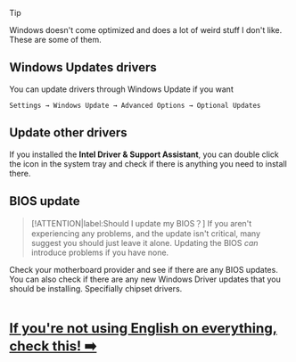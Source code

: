 > [!TIP] 
> Windows doesn't come optimized and does a lot of weird stuff I don't like. These are some of them.

## Windows Updates drivers
You can update drivers through Windows Update if you want
```
Settings → Windows Update → Advanced Options → Optional Updates
```
## Update other drivers
If you installed the **Intel Driver & Support Assistant**, you can double click the icon in the system tray and check if there is anything you need to install there.

## BIOS update
> [!ATTENTION|label:Should I update my BIOS？]
> If you aren't experiencing any problems, and the update isn't critical, many suggest you should just leave it alone. Updating the BIOS *can* introduce problems if you have none.

Check your motherboard provider and see if there are any BIOS updates. You can also check if there are any new Windows Driver updates that you should be installing. Specifially chipset drivers.

<br /><br /><span style="font-size: 24px; float:right;">**[If you're not using English on everything, check this! ➡️](language.md)**</span><br /><br /><br />